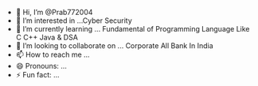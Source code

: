 - 👋 Hi, I’m @Prab772004
- 👀 I’m interested in ...Cyber Security        
- 🌱 I’m currently learning ... Fundamental of Programming Language Like C C++ Java & DSA
- 💞️ I’m looking to collaborate on ... Corporate All Bank In India  
- 📫 How to reach me ...
- 😄 Pronouns: ...
- ⚡ Fun fact: ...

<!---
Prab772004/Prab772004 is a ✨ special ✨ repository because its `README.md` (this file) appears on your GitHub profile.
You can click the Preview link to take a look at your changes.
--->
